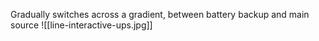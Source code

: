 Gradually switches across a gradient, between battery backup and main source
![[line-interactive-ups.jpg]]